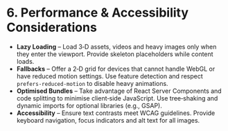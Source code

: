 # 6. Performance & Accessibility Considerations

- **Lazy Loading** – Load 3‑D assets, videos and heavy images only when they enter the viewport. Provide skeleton placeholders while content loads.
- **Fallbacks** – Offer a 2‑D grid for devices that cannot handle WebGL or have reduced motion settings. Use feature detection and respect `prefers-reduced-motion` to disable heavy animations.
- **Optimised Bundles** – Take advantage of React Server Components and code splitting to minimise client‑side JavaScript. Use tree‑shaking and dynamic imports for optional libraries (e.g., GSAP).
- **Accessibility** – Ensure text contrasts meet WCAG guidelines. Provide keyboard navigation, focus indicators and alt text for all images.
